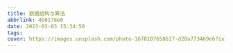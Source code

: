 ```yaml
---
title: 数据结构与算法
abbrlink: 4b0178e0
date: 2023-03-03 15:34:50
tags:
cover: https://images.unsplash.com/photo-1678107658617-d20a773469e6?ixlib=rb-4.0.3&ixid=MnwxMjA3fDB8MHxwaG90by1wYWdlfHx8fGVufDB8fHx8&auto=format&fit=crop&w=687&q=80
---
```

